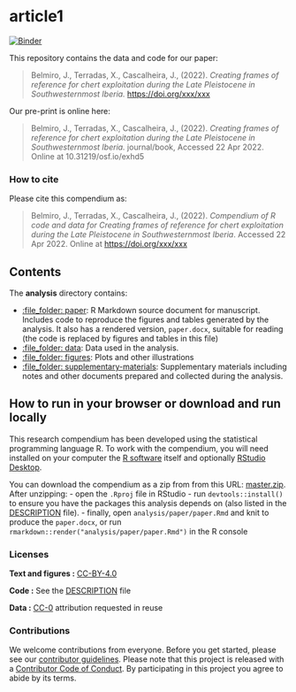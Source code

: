 
<!-- README.md is generated from README.Rmd. Please edit that file -->

# article1

[![Binder](https://mybinder.org/badge_logo.svg)](https://mybinder.org/v2/gh/jbelmiro/article1/master?urlpath=rstudio)

This repository contains the data and code for our paper:

> Belmiro, J., Terradas, X., Cascalheira, J., (2022). *Creating frames of reference for chert exploitation during the Late Pleistocene in Southwesternmost Iberia.* 
> <https://doi.org/xxx/xxx>

Our pre-print is online here:

> Belmiro, J., Terradas, X., Cascalheira, J., (2022). *Creating frames of reference for chert exploitation during the Late Pleistocene in Southwesternmost Iberia.*
> journal/book, Accessed 22 Apr 2022. Online at
> 10.31219/osf.io/exhd5

### How to cite

Please cite this compendium as:

> Belmiro, J., Terradas, X., Cascalheira, J., (2022). *Compendium of R code and data for Creating frames of reference for chert exploitation during the Late Pleistocene in Southwesternmost Iberia*. Accessed 22 Apr 2022. Online at
> <https://doi.org/xxx/xxx>

## Contents

The **analysis** directory contains:

-   [:file\_folder: paper](/analysis/paper): R Markdown source document
    for manuscript. Includes code to reproduce the figures and tables
    generated by the analysis. It also has a rendered version,
    `paper.docx`, suitable for reading (the code is replaced by figures
    and tables in this file)
-   [:file\_folder: data](/analysis/data): Data used in the analysis.
-   [:file\_folder: figures](/analysis/figures): Plots and other
    illustrations
-   [:file\_folder:
    supplementary-materials](/analysis/supplementary-materials):
    Supplementary materials including notes and other documents prepared
    and collected during the analysis.

## How to run in your browser or download and run locally

This research compendium has been developed using the statistical
programming language R. To work with the compendium, you will need
installed on your computer the [R
software](https://cloud.r-project.org/) itself and optionally [RStudio
Desktop](https://rstudio.com/products/rstudio/download/).

You can download the compendium as a zip from from this URL:
[master.zip](/archive/master.zip). After unzipping: - open the `.Rproj`
file in RStudio - run `devtools::install()` to ensure you have the
packages this analysis depends on (also listed in the
[DESCRIPTION](/DESCRIPTION) file). - finally, open
`analysis/paper/paper.Rmd` and knit to produce the `paper.docx`, or run
`rmarkdown::render("analysis/paper/paper.Rmd")` in the R console

### Licenses

**Text and figures :**
[CC-BY-4.0](http://creativecommons.org/licenses/by/4.0/)

**Code :** See the [DESCRIPTION](DESCRIPTION) file

**Data :** [CC-0](http://creativecommons.org/publicdomain/zero/1.0/)
attribution requested in reuse

### Contributions

We welcome contributions from everyone. Before you get started, please
see our [contributor guidelines](CONTRIBUTING.md). Please note that this
project is released with a [Contributor Code of Conduct](CONDUCT.md). By
participating in this project you agree to abide by its terms.

